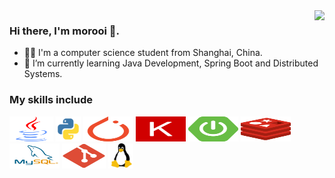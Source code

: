 <img align="right" src="https://github-readme-stats.vercel.app/api?username=morooi&show_icons=true" />

### Hi there, I'm morooi 👋.

- 🧑‍💻 I'm a computer science student from Shanghai, China.
- 🌱 I’m currently learning Java Development, Spring Boot and Distributed Systems.

### My skills include

<p align="left">
    <img title="Java" src="https://raw.githubusercontent.com/morooi/morooi/master/assets/java.svg" width="70" height="40" />
    <img title="Python" src="https://raw.githubusercontent.com/morooi/morooi/master/assets/python.svg" width="40" height="40" />
    <img title="Pytorch" src="https://raw.githubusercontent.com/morooi/morooi/master/assets/pytorch.svg" width="80" height="40" />
    <img title="Keras" src="https://raw.githubusercontent.com/morooi/morooi/master/assets/keras.svg" width="80" height="40" />
    <img title="Spring Boot" src="https://raw.githubusercontent.com/morooi/morooi/master/assets/springboot.svg" width="80" height="40" />
    <img title="Redis" src="https://raw.githubusercontent.com/morooi/morooi/master/assets/redis.svg" width="80" height="40" />
    <img title="MySQL" src="https://raw.githubusercontent.com/morooi/morooi/master/assets/mysql.svg" width="80" height="40" />
    <img title="Git" src="https://raw.githubusercontent.com/morooi/morooi/master/assets/git.svg" width="70" height="40" />
    <img title="Linux" src="https://raw.githubusercontent.com/morooi/morooi/master/assets/linux.svg" width="40" />
</p>

<!--
**morooi/morooi** is a ✨ _special_ ✨ repository because its `README.md` (this file) appears on your GitHub profile.

Here are some ideas to get you started:

- 🔭 I’m currently working on ...
- 🌱 I’m currently learning ...
- 👯 I’m looking to collaborate on ...
- 🤔 I’m looking for help with ...
- 💬 Ask me about ...
- 📫 How to reach me: ...
- 😄 Pronouns: ...
- ⚡ Fun fact: ...
-->
